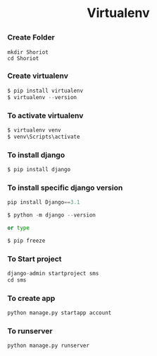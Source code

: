 <h1><p align="center">Virtualenv</p></h1>
 
### Create Folder

```
mkdir Shoriot
cd Shoriot
```


### Create virtualenv

```python
$ pip install virtualenv
$ virtualenv --version
```

### To activate virtualenv
```python
$ virtualenv venv
$ venv\Scripts\activate 
```


### To install django

```python
$ pip install django 
```

### To install specific django version

```python
pip install Django==3.1

$ python -m django --version

or type 

$ pip freeze 
```


### To Start project

```python
django-admin startproject sms
cd sms
```

### To create app

```python
python manage.py startapp account
```

### To runserver

```python
python manage.py runserver
```